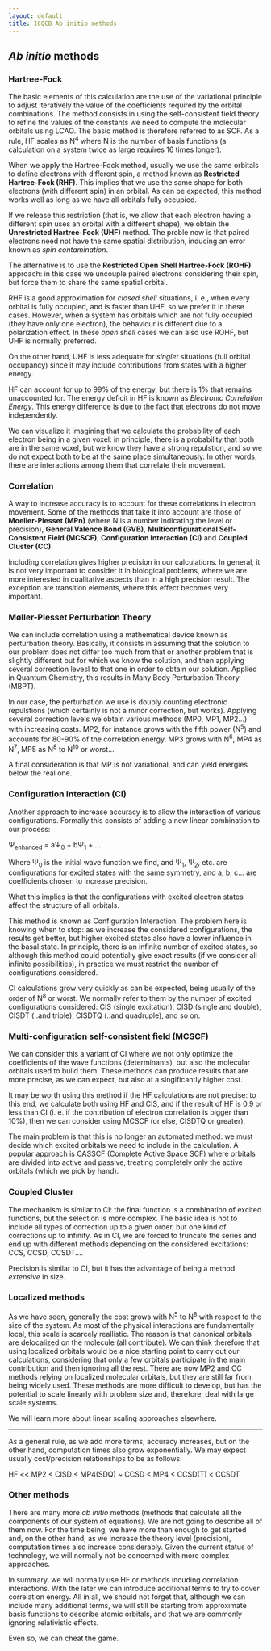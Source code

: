 ```yaml
---
layout: default
title: ICQCB Ab initio methods
---
```


*Ab initio* methods
-------------------

### Hartree-Fock

The basic elements of this calculation are the use of the variational principle to adjust iteratively the value of the coefficients required by the orbital combinations. The method consists in using the self-consistent field theory to refine the values of the constants we need to compute the molecular orbitals using LCAO. The basic method is therefore referred to as SCF. As a rule, HF scales as N<sup>4</sup> where N is the number of basis functions (a calculation on a system twice as large requires 16 times longer).

When we apply the Hartree-Fock method, usually we use the same orbitals to define electrons with different spin, a method known as **Restricted Hartree-Fock (RHF)**. This implies that we use the same shape for both electrons (with different spin) in an orbital. As can be expected, this method works well as long as we have all orbitals fully occupied.

If we release this restriction (that is, we allow that each electron having a different spin uses an orbital with a different shape), we obtain the **Unrestricted Hartree-Fock (UHF)** method. The proble now is that paired electrons need not have the same spatial distribution, inducing an error known as *spin contamination*.

The alternative is to use the **Restricted Open Shell Hartree-Fock (ROHF)** approach: in this case we uncouple paired electrons considering their spin, but force them to share the same spatial orbital.

RHF is a good approximation for *closed shell* situations, i. e., when every orbital is fully occupied, and is faster than UHF, so we prefer it in these cases. However, when a system has orbitals which are not fully occupied (they have only one electron), the behaviour is different due to a polarization effect. In these *open shell* cases we can also use ROHF, but UHF is normally preferred.

On the other hand, UHF is less adequate for *singlet* situations (full orbital occupancy) since it may include contributions from states with a higher energy.

HF can account for up to 99% of the energy, but there is 1% that remains unaccounted for. The energy deficit in HF is known as *Electronic Correlation Energy*. This energy difference is due to the fact that electrons do not move independently.

We can visualize it imagining that we calculate the probability of each electron being in a given voxel: in principle, there is a probability that both are in the same voxel, but we know they have a strong repulstion, and so we do not expect both to be at the same place simultaneously. In other words, there are interactions among them that correlate their movement.

### Correlation

A way to increase accuracy is to account for these correlations in electron movement. Some of the methods that take it into account are those of **Moeller-Plesset (MPn)** (where N is a number indicating the level or precision), **General Valence Bond (GVB)**, **Multiconfigurational Self-Consistent Field (MCSCF)**, **Configuration Interaction (CI)** and **Coupled Cluster (CC)**.

Including correlation gives higher precision in our calculations. In general, it is not very important to consider it in biological problems, where we are more interested in cualitative aspects than in a high precision result. The exception are transition elements, where this effect becomes very important.

### Møller-Plesset Perturbation Theory

We can include correlation using a mathematical device known as perturbation theory. Basically, it consists in assuming that the solution to our problem does not differ too much from that or another problem that is slightly different but for which we know the solution, and then applying several correction levesl to that one in order to obtain our solution. Applied in Quantum Chemistry, this results in Many Body Perturbation Theory (MBPT).

In our case, the perturbation we use is doubly counting electronic repulstions (which certainly is not a minor correction, but works). Applying several correction levels we obtain various methods (MP0, MP1, MP2...) with increasing costs. MP2, for instance grows with the fifth power (N<sup>5</sup>) and accounts for 80-90% of the correlation energy. MP3 grows with N<sup>6</sup>, MP4 as N<sup>7</sup>, MP5 as N<sup>8</sup> to N<sup>10</sup> or worst...

A final consideration is that MP is not variational, and can yield energies below the real one.

### Configuration Interaction (CI)

Another approach to increase accuracy is to allow the interaction of various configurations. Formally this consists of adding a new linear combination to our process:

Ψ<sub>enhanced</sub> = aΨ<sub>0</sub> + bΨ<sub>1</sub> + ...

Where Ψ<sub>0</sub> is the initial wave function we find, and Ψ<sub>1</sub>, Ψ<sub>2</sub>, etc. are configurations for excited states with the same symmetry, and a, b, c... are coefficients chosen to increase precision.

What this implies is that the configurations with excited electron states affect the structure of all orbitals.

This method is known as Configuration Interaction. The problem here is knowing when to stop: as we increase the considered configurations, the results get better, but higher excited states also have a lower influence in the basal state. In principle, there is an infinite number of excited states, so although this method could potentially give exact results (if we consider all infinite possibilities), in practice we must restrict the number of configurations considered.

CI calculations grow very quickly as can be expected, being usually of the order of N<sup>8</sup> or worst. We normally refer to them by the number of excited configurations considered: CIS (single excitation), CISD (single and double), CISDT (..and triple), CISDTQ (..and quadruple), and so on.

### Multi-configuration self-consistent field (MCSCF)

We can consider this a variant of CI where we not only optimize the coefficients of the wave functions (determinants), but also the molecular orbitals used to build them. These methods can produce results that are more precise, as we can expect, but also at a singificantly higher cost.

It may be worth using this method if the HF calculations are not precise: to this end, we calculate both using HF and CIS, and if the result of HF is 0.9 or less than CI (i. e. if the contribution of electron correlation is bigger than 10%), then we can consider using MCSCF (or else, CISDTQ or greater).

The main problem is that this is no longer an automated method: we must decide which excited orbitals we need to include in the calculation. A popular approach is CASSCF (Complete Active Space SCF) where orbitals are divided into active and passive, treating completely only the active orbitals (which we pick by hand).

### Coupled Cluster

The mechanism is similar to CI: the final function is a combination of excited functions, but the selection is more complex. The basic idea is not to include all types of correction up to a given order, but one kind of corrections up to infinity. As in CI, we are forced to truncate the series and end up with different methods depending on the considered excitations: CCS, CCSD, CCSDT....

Precision is similar to CI, but it has the advantage of being a method *extensive* in size.

### Localized methods

As we have seen, generally the cost grows with N<sup>5</sup> to N<sup>8</sup> with respect to the size of the system. As most of the physical interactions are fundamentally local, this scale is scarcely reallistic. The reason is that canonical orbitals are delocalized on the molecule (all contribute). We can think therefore that using localized orbitals would be a nice starting point to carry out our calculations, considering that only a few orbitals participate in the main contribution and then ignoring all the rest. There are now MP2 and CC methods relying on localized molecular orbitals, but they are still far from being widely used. These methods are more difficult to develop, but has the potential to scale linearly with problem size and, therefore, deal with large scale systems.

We will learn more about linear scaling approaches elsewhere.

* * * * *

As a general rule, as we add more terms, accuracy increases, but on the other hand, computation times also grow exponentially. We may expect usually cost/precision relationships to be as follows:

HF \<\< MP2 \< CISD \< MP4(SDQ) \~ CCSD \< MP4 \< CCSD(T) \< CCSDT

### Other methods

There are many more *ab initio* methods (methods that calculate all the components of our system of equations). We are not going to describe all of them now. For the time being, we have more than enough to get started and, on the other hand, as we increase the theory level (precision), computation times also increase considerably. Given the current status of technology, we will normally not be concerned with more complex approaches.

In summary, we will normally use HF or methods incuding correlation interactions. With the later we can introduce additional terms to try to cover correlation energy. All in all, we should not forget that, although we can include many additional terms, we will still be starting from approximate basis functions to describe atomic orbitals, and that we are commonly ignoring relativistic effects.

Even so, we can cheat the game.
